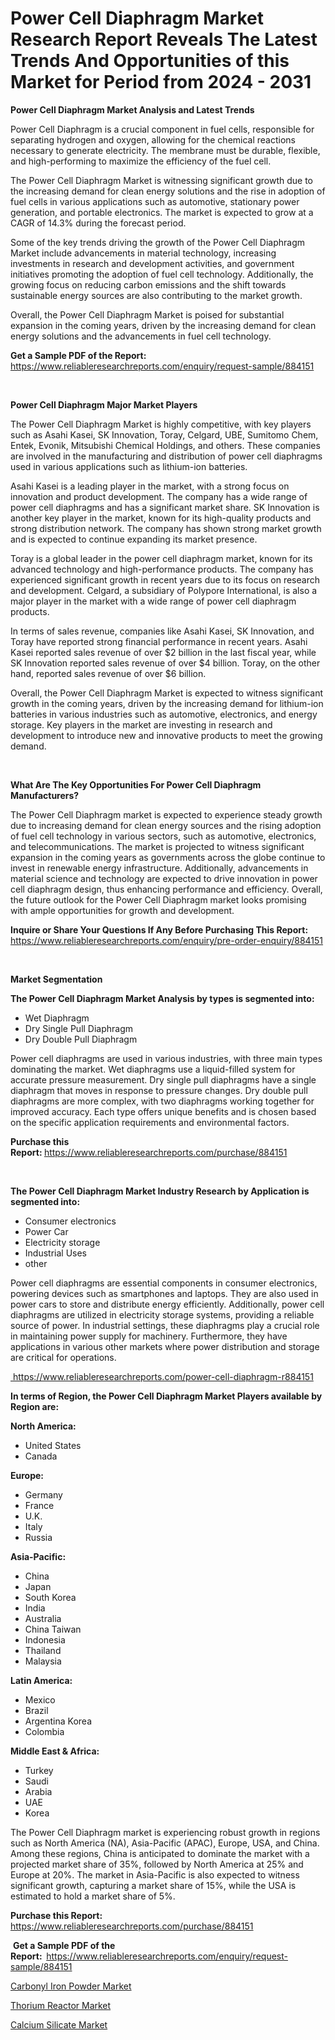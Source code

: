 <p><h1>Power Cell Diaphragm Market Research Report Reveals The Latest Trends And Opportunities of this Market for Period from 2024 - 2031</h1></p><p><strong>Power Cell Diaphragm Market Analysis and Latest Trends</strong></p>
<p><p>Power Cell Diaphragm is a crucial component in fuel cells, responsible for separating hydrogen and oxygen, allowing for the chemical reactions necessary to generate electricity. The membrane must be durable, flexible, and high-performing to maximize the efficiency of the fuel cell.</p><p>The Power Cell Diaphragm Market is witnessing significant growth due to the increasing demand for clean energy solutions and the rise in adoption of fuel cells in various applications such as automotive, stationary power generation, and portable electronics. The market is expected to grow at a CAGR of 14.3% during the forecast period.</p><p>Some of the key trends driving the growth of the Power Cell Diaphragm Market include advancements in material technology, increasing investments in research and development activities, and government initiatives promoting the adoption of fuel cell technology. Additionally, the growing focus on reducing carbon emissions and the shift towards sustainable energy sources are also contributing to the market growth.</p><p>Overall, the Power Cell Diaphragm Market is poised for substantial expansion in the coming years, driven by the increasing demand for clean energy solutions and the advancements in fuel cell technology.</p></p>
<p><strong>Get a Sample PDF of the Report:&nbsp;</strong> <a href="https://www.reliableresearchreports.com/enquiry/request-sample/884151">https://www.reliableresearchreports.com/enquiry/request-sample/884151</a></p>
<p>&nbsp;</p>
<p><strong>Power Cell Diaphragm Major Market Players</strong></p>
<p><p>The Power Cell Diaphragm Market is highly competitive, with key players such as Asahi Kasei, SK Innovation, Toray, Celgard, UBE, Sumitomo Chem, Entek, Evonik, Mitsubishi Chemical Holdings, and others. These companies are involved in the manufacturing and distribution of power cell diaphragms used in various applications such as lithium-ion batteries.</p><p>Asahi Kasei is a leading player in the market, with a strong focus on innovation and product development. The company has a wide range of power cell diaphragms and has a significant market share. SK Innovation is another key player in the market, known for its high-quality products and strong distribution network. The company has shown strong market growth and is expected to continue expanding its market presence.</p><p>Toray is a global leader in the power cell diaphragm market, known for its advanced technology and high-performance products. The company has experienced significant growth in recent years due to its focus on research and development. Celgard, a subsidiary of Polypore International, is also a major player in the market with a wide range of power cell diaphragm products.</p><p>In terms of sales revenue, companies like Asahi Kasei, SK Innovation, and Toray have reported strong financial performance in recent years. Asahi Kasei reported sales revenue of over $2 billion in the last fiscal year, while SK Innovation reported sales revenue of over $4 billion. Toray, on the other hand, reported sales revenue of over $6 billion.</p><p>Overall, the Power Cell Diaphragm Market is expected to witness significant growth in the coming years, driven by the increasing demand for lithium-ion batteries in various industries such as automotive, electronics, and energy storage. Key players in the market are investing in research and development to introduce new and innovative products to meet the growing demand.</p></p>
<p>&nbsp;</p>
<p><strong>What Are The Key Opportunities For Power Cell Diaphragm Manufacturers?</strong></p>
<p><p>The Power Cell Diaphragm market is expected to experience steady growth due to increasing demand for clean energy sources and the rising adoption of fuel cell technology in various sectors, such as automotive, electronics, and telecommunications. The market is projected to witness significant expansion in the coming years as governments across the globe continue to invest in renewable energy infrastructure. Additionally, advancements in material science and technology are expected to drive innovation in power cell diaphragm design, thus enhancing performance and efficiency. Overall, the future outlook for the Power Cell Diaphragm market looks promising with ample opportunities for growth and development.</p></p>
<p><strong>Inquire or Share Your Questions If Any Before Purchasing This Report:</strong> <a href="https://www.reliableresearchreports.com/enquiry/pre-order-enquiry/884151">https://www.reliableresearchreports.com/enquiry/pre-order-enquiry/884151</a></p>
<p>&nbsp;</p>
<p><strong>Market Segmentation</strong></p>
<p><strong>The Power Cell Diaphragm Market Analysis by types is segmented into:</strong></p>
<p><ul><li>Wet Diaphragm</li><li>Dry Single Pull Diaphragm</li><li>Dry Double Pull Diaphragm</li></ul></p>
<p><p>Power cell diaphragms are used in various industries, with three main types dominating the market. Wet diaphragms use a liquid-filled system for accurate pressure measurement. Dry single pull diaphragms have a single diaphragm that moves in response to pressure changes. Dry double pull diaphragms are more complex, with two diaphragms working together for improved accuracy. Each type offers unique benefits and is chosen based on the specific application requirements and environmental factors.</p></p>
<p><strong>Purchase this Report:&nbsp;</strong><a href="https://www.reliableresearchreports.com/purchase/884151">https://www.reliableresearchreports.com/purchase/884151</a></p>
<p>&nbsp;</p>
<p><strong>The Power Cell Diaphragm Market Industry Research by Application is segmented into:</strong></p>
<p><ul><li>Consumer electronics</li><li>Power Car</li><li>Electricity storage</li><li>Industrial Uses</li><li>other</li></ul></p>
<p><p>Power cell diaphragms are essential components in consumer electronics, powering devices such as smartphones and laptops. They are also used in power cars to store and distribute energy efficiently. Additionally, power cell diaphragms are utilized in electricity storage systems, providing a reliable source of power. In industrial settings, these diaphragms play a crucial role in maintaining power supply for machinery. Furthermore, they have applications in various other markets where power distribution and storage are critical for operations.</p></p>
<p><a href="https://www.reliableresearchreports.com/power-cell-diaphragm-r884151">&nbsp;https://www.reliableresearchreports.com/power-cell-diaphragm-r884151</a></p>
<p><strong>In terms of Region, the Power Cell Diaphragm Market Players available by Region are:</strong></p>
<p>
    <p> <strong> North America: </strong>
        <ul>
            <li>United States</li>
            <li>Canada</li>
        </ul>
        </p> 
    <p> <strong> Europe: </strong>
        <ul>
            <li>Germany</li>
            <li>France</li>
            <li>U.K.</li>
            <li>Italy</li>
            <li>Russia</li>
        </ul>
        </p> 
    <p> <strong> Asia-Pacific: </strong>
        <ul>
            <li>China</li>
            <li>Japan</li>
            <li>South Korea</li>
            <li>India</li>
            <li>Australia</li>
            <li>China Taiwan</li>
            <li>Indonesia</li>
            <li>Thailand</li>
            <li>Malaysia</li>
        </ul>
        </p> 
    <p> <strong> Latin America: </strong>
        <ul>
            <li>Mexico</li>
            <li>Brazil</li>
            <li>Argentina Korea</li>
            <li>Colombia</li>
        </ul>
        </p> 
    <p> <strong> Middle East & Africa: </strong>
        <ul>
            <li>Turkey</li>
            <li>Saudi</li>
            <li>Arabia</li>
            <li>UAE</li>
            <li>Korea</li>
        </ul>
    </p>
    </p>
<p><p>The Power Cell Diaphragm market is experiencing robust growth in regions such as North America (NA), Asia-Pacific (APAC), Europe, USA, and China. Among these regions, China is anticipated to dominate the market with a projected market share of 35%, followed by North America at 25% and Europe at 20%. The market in Asia-Pacific is also expected to witness significant growth, capturing a market share of 15%, while the USA is estimated to hold a market share of 5%.</p></p>
<p><strong>Purchase this Report: </strong><a href="https://www.reliableresearchreports.com/purchase/884151">https://www.reliableresearchreports.com/purchase/884151</a></p>
<p>&nbsp;<strong>Get a Sample PDF of the Report:&nbsp;&nbsp;</strong><a href="https://www.reliableresearchreports.com/enquiry/request-sample/884151">https://www.reliableresearchreports.com/enquiry/request-sample/884151</a></p>
<p><strong></strong></p>
<p><p><a href="https://github.com/mhrnetwork1/Market-Research-Report-List-1/blob/main/carbonyl-iron-powder-market.md">Carbonyl Iron Powder Market</a></p><p><a href="https://view.publitas.com/reportprime-1/thorium-reactor-market-size-is-growing-at-cagr-of-13-this-report-covers-analysis-by-market-segmentation-growth-and-forecast-2024-2031/">Thorium Reactor Market</a></p><p><a href="https://github.com/zcbxbnir25/Market-Research-Report-List-1/blob/main/calcium-silicate-market.md">Calcium Silicate Market</a></p></p>
